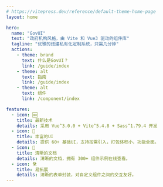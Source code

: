 ```yaml
---
# https://vitepress.dev/reference/default-theme-home-page
layout: home

hero:
  name: "GovUI"
  text: "政府机构风格，由 Vite 和 Vue3 驱动的组件库"
  tagline: "优雅的搭建私有化定制系统，只需几分钟"
  actions:
    - theme: brand
      text: 什么是GovUI？
      link: /guide/index
    - theme: alt
      text: 指南
      link: /guide/index
    - theme: alt
      text: 组件
      link: /component/index

features:
  - icon: 🆕
    title: 最新技术
    details: 采用 Vue^3.0.0 + Vite^5.4.8 + Sass^1.79.4 开发
  - icon: 🎉
    title: 丰富的UI
    details: 提供 60+ 基础UI，支持按需引入，打包体积小，功能全面。
  - icon: 📄
    title: 清晰的文档
    details: 清晰的文档，拥有 300+ 组件示例在线查看。
  - icon: 🛠️
    title: 易拓展
    details: 清晰的表单封装，对自定义组件之间的交互友好。
---
```

